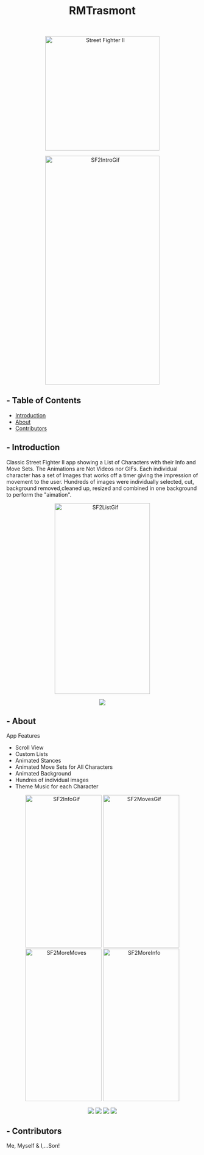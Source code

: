 

<!-- NAME -->
<h1 align="center"> RMTrasmont </h1> <br>

<!-- APP NAME AND IMAGE HERE -->
<p align="center">
    <img alt="Street Fighter II" title="APP ANME TITLE" src="https://github.com/RMTrasmont/FuckingGitHubTest/assets/25352404/91281791-08fe-4f3b-9603-a75991952411" width="300">
  </a>
</p>

<!--
HOW TO:

PASTE SOURCE
![SF2_4](https://github.com/RMTrasmont/FuckingGitHubTest/assets/25352404/90957ab1-a31a-4078-9743-5a0ac1ec1e44) 
![SF2Gif](https://github.com/RMTrasmont/FuckingGitHubTest/assets/25352404/38882d36-355b-45dd-8c8c-afc2b6b3ee22) 

HOW TO USE
<img src="<SOURCE URL INSDE the QUOTES>" alt="SF2_4" width="300" height="600">
-->

<!--TOP INTRO GIF IMAGE -->
<p align="center">
<img src="https://github.com/RMTrasmont/FuckingGitHubTest/assets/25352404/ccab9b78-c8cb-4856-9b5f-fd27f51ace87" alt="SF2IntroGif" width="300" height="600">
</p>


</p>

## - Table of Contents

- [Introduction](#introduction)
- [About](#about)
- [Contributors](#contributors)



## - Introduction
<!-- SHORT APP INTRO -->

Classic Street Fighter II app showing a List of Characters with their Info and Move Sets. The Animations are Not Videos nor GIFs. Each individual character has a set of Images that works off a timer giving the impression of movement to the user. Hundreds of images were individually selected, cut, background removed,cleaned up, resized and combined in one background to perform the "aimation". 

<!-- ADD IMAGES FOR INTRO -->
<p align="center">
<img src="https://github.com/RMTrasmont/FuckingGitHubTest/assets/25352404/41a12b41-82cb-4bfb-a858-74f5c3371ef7" alt="SF2ListGif" width="250" height="500">
</p>

<p align="center">
<img src="https://github.com/RMTrasmont/FuckingGitHubTest/assets/25352404/9c48a386-faeb-45ff-9ec3-897a59ce1cf9" >
</p>



## - About
<!-- LIST FEATURES -->

App Features

* Scroll View
* Custom Lists
* Animated Stances 
* Animated Move Sets for All Characters
* Animated Background
* Hundres of individual images 
* Theme Music for each Character

<!-- ADD IMAGES/GIFS FOR FEATURES -->

    
<p align="center">
  <img src="https://github.com/RMTrasmont/FuckingGitHubTest/assets/25352404/5115c73a-a1a3-46e8-bfbc-3da78707eec1" alt="SF2InfoGif" width="200" height="400">
    <img src="https://github.com/RMTrasmont/FuckingGitHubTest/assets/25352404/c44db048-94f8-4432-8598-4d188ccdc54a" alt="SF2MovesGif" width="200" height="400">
    <img src="https://github.com/RMTrasmont/FuckingGitHubTest/assets/25352404/67d26f17-88d4-41f4-b6c8-2fc49c3846b4" alt="SF2MoreMoves" width="200" height="400">
     <img src="https://github.com/RMTrasmont/FuckingGitHubTest/assets/25352404/865116ac-b0e8-45c9-8f29-ae9b777531ca" alt="SF2MoreInfo" width="200" height="400">
    
</p>


<p align="center">
  <img src = "https://github.com/RMTrasmont/FuckingGitHubTest/assets/25352404/52108527-d30a-49f2-89e3-beb53863aed6" >
     <img src = "https://github.com/RMTrasmont/FuckingGitHubTest/assets/25352404/7720b78f-8106-432c-ae0b-8485504e7822" > 
     <img src = "https://github.com/RMTrasmont/FuckingGitHubTest/assets/25352404/d9419895-0c03-449b-bc4f-e3d46a820322" >
     <img src = "https://github.com/RMTrasmont/FuckingGitHubTest/assets/25352404/449b1dd7-f729-43de-8e84-0e83e84fa064" >
</p>


## - Contributors
Me, Myself & I,...Son!


